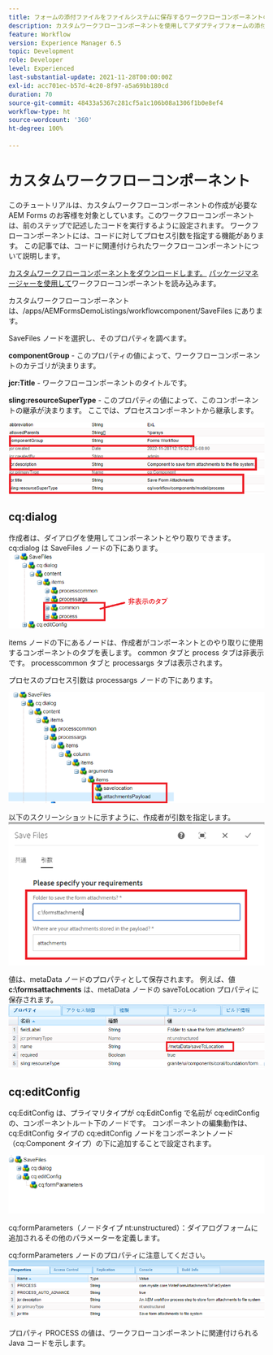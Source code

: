 ```yaml
---
title: フォームの添付ファイルをファイルシステムに保存するワークフローコンポーネントの作成
description: カスタムワークフローコンポーネントを使用してアダプティブフォームの添付ファイルをファイルシステムに書き込む方法
feature: Workflow
version: Experience Manager 6.5
topic: Development
role: Developer
level: Experienced
last-substantial-update: 2021-11-28T00:00:00Z
exl-id: acc701ec-b57d-4c20-8f97-a5a69bb180cd
duration: 70
source-git-commit: 48433a5367c281cf5a1c106b08a1306f1b0e8ef4
workflow-type: ht
source-wordcount: '360'
ht-degree: 100%

---
```


# カスタムワークフローコンポーネント

このチュートリアルは、カスタムワークフローコンポーネントの作成が必要な AEM Forms のお客様を対象としています。このワークフローコンポーネントは、前のステップで記述したコードを実行するように設定されます。 ワークフローコンポーネントには、コードに対してプロセス引数を指定する機能があります。 この記事では、コードに関連付けられたワークフローコンポーネントについて説明します。


[カスタムワークフローコンポーネントをダウンロードします。](assets/saveFiles.zip)
[パッケージマネージャーを使用して](http://localhost:4502/crx/packmgr/index.jsp)ワークフローコンポーネントを読み込みます。

カスタムワークフローコンポーネントは、/apps/AEMFormsDemoListings/workflowcomponent/SaveFiles にあります。

SaveFiles ノードを選択し、そのプロパティを調べます。

**componentGroup** - このプロパティの値によって、ワークフローコンポーネントのカテゴリが決まります。

**jcr:Title** - ワークフローコンポーネントのタイトルです。

**sling:resourceSuperType** - このプロパティの値によって、このコンポーネントの継承が決まります。 ここでは、プロセスコンポーネントから継承します。


![component-properties](assets/component-properties1.png)

## cq:dialog

作成者は、ダイアログを使用してコンポーネントとやり取りできます。cq:dialog は SaveFiles ノードの下にあります。
![cq-dialog](assets/cq-dialog.png)

items ノードの下にあるノードは、作成者がコンポーネントとのやり取りに使用するコンポーネントのタブを表します。 common タブと process タブは非表示です。 processcommon タブと processargs タブは表示されます。

プロセスのプロセス引数は processargs ノードの下にあります。

![process-args](assets/process-arguments.png)

以下のスクリーンショットに示すように、作成者が引数を指定します。
![workflow-component](assets/custom-workflow-component.png)

値は、metaData ノードのプロパティとして保存されます。 例えば、値 **c:\formsattachments** は、metaData ノードの saveToLocation プロパティに保存されます。
![save-location](assets/save-to-location.png)

## cq:editConfig

cq:EditConfig は、プライマリタイプが cq:EditConfig で名前が cq:editConfig の、コンポーネントルート下のノードです。
コンポーネントの編集動作は、cq:EditConfig タイプの cq:editConfig ノードをコンポーネントノード（cq:Component タイプ）の下に追加することで設定されます。

![edit-config](assets/cq-edit-config.png)

cq:formParameters（ノードタイプ nt:unstructured）：ダイアログフォームに追加されるその他のパラメーターを定義します。


cq:formParameters ノードのプロパティに注意してください。
![from-parameters-properties](assets/form-parameters-properties.png)

プロパティ PROCESS の値は、ワークフローコンポーネントに関連付けられる Java コードを示します。
